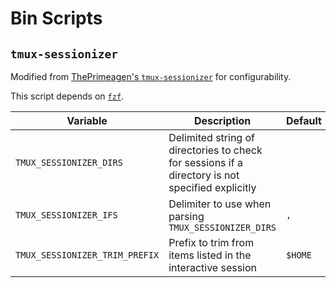 # Bin Scripts

## `tmux-sessionizer`

Modified from [ThePrimeagen's `tmux-sessionizer`][tmux-sessionizer-original] for
configurability.

This script depends on [`fzf`][fzf].

| Variable                       | Description                                                                                      | Default | Required |
|--------------------------------|--------------------------------------------------------------------------------------------------|---------|----------|
| `TMUX_SESSIONIZER_DIRS`        | Delimited string of directories to check for sessions if a directory is not specified explicitly |         | Yes      |
| `TMUX_SESSIONIZER_IFS`         | Delimiter to use when parsing `TMUX_SESSIONIZER_DIRS`                                            | `,`     | No       |
| `TMUX_SESSIONIZER_TRIM_PREFIX` | Prefix to trim from items listed in the interactive session                                      | `$HOME` | No       |

[tmux-sessionizer-original]: https://github.com/ThePrimeagen/.dotfiles/blob/602019e902634188ab06ea31251c01c1a43d1621/bin/.local/scripts/tmux-sessionizer
[fzf]: https://github.com/junegunn/fzf

